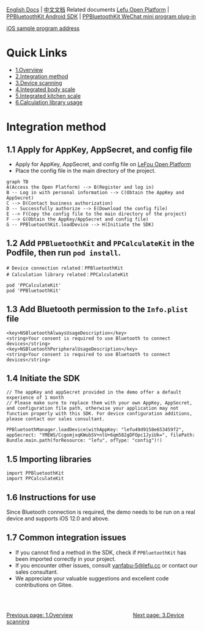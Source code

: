 [English Docs](../README_EN.md)  |  [中文文档](../README.md)
Related documents
[Lefu Open Platform](https://uniquehealth.lefuenergy.com/unique-open-web/#/document)  |    [PPBluetoothKit Android SDK](https://lefuhengqi.apifox.cn/doc-3330813)  |    [PPBluetoothKit WeChat mini program plug-in](https://uniquehealth.lefuenergy.com/unique-open-web/#/document?url=https://lefuhengqi.apifox.cn/doc-2625745)

[iOS sample program address](https://gitee.com/shenzhen-lfscale/bluetooth-kit-iosdemo.git)

# Quick Links
- [1.Overview](../README_EN.md)
- [2.Integration method](Integration_EN.md)
- [3.Device scanning](SearchDevice_EN.md)
- [4.Integrated body scale](BodyScaleIntegrate_EN.md)
- [5.Integrated kitchen scale](KitchenScaleIntegrate_EN.md)
- [6.Calculation library usage](Calculate_EN.md)

# Integration method

## 1.1 Apply for AppKey, AppSecret, and config file

- Apply for AppKey, AppSecret, and config file on [LeFou Open Platform](https://uniquehealth.lefuenergy.com/unique-open-web/#/document)
- Place the config file in the main directory of the project.

```mermaid
graph TB
A(Access the Open Platform) --> B(Register and log in)
B -- Log in with personal information --> C(Obtain the AppKey and AppSecret)
C --> D(Contact business authorization)
D -- Successfully authorize --> E(Download the config file)
E --> F(Copy the config file to the main directory of the project)
F --> G(Obtain the AppKey/AppSecret and config file)
G -- PPBluetoothKit.loadDevice --> H(Initiate the SDK)
```

## 1.2 Add `PPBluetoothKit` and `PPCalculateKit` in the Podfile, then run `pod install`.

```
# Device connection related：PPBluetoothKit
# Calculation library related：PPCalculateKit

pod 'PPCalculateKit'
pod 'PPBluetoothKit'
```

## 1.3 Add Bluetooth permission to the `Info.plist` file

```
<key>NSBluetoothAlwaysUsageDescription</key>
<string>Your consent is required to use Bluetooth to connect devices</string>
<key>NSBluetoothPeripheralUsageDescription</key>
<string>Your consent is required to use Bluetooth to connect devices</string>
```

## 1.4 Initiate the SDK

```
// The appKey and appSecret provided in the demo offer a default experience of 1 month
// Please make sure to replace them with your own AppKey, AppSecret, and configuration file path, otherwise your application may not function properly with this SDK. For device configuration additions, please contact our sales consultant.

PPBluetoothManager.loadDevice(withAppKey: "lefu49d9158e653459f2", appSecrect: "YMEWS/CcgomjxqKWubSV+nlU+6qm582gDFOpc1JyiUk=", filePath: Bundle.main.path(forResource: "lefu", ofType: "config")!)
```

## 1.5 Importing libraries

```
import PPBluetoothKit
import PPCalculateKit
```

## 1.6 Instructions for use

Since Bluetooth connection is required, the demo needs to be run on a real device and supports iOS 12.0 and above.

## 1.7 Common integration issues

- If you cannot find a method in the SDK, check if `PPBluetoothKit` has been imported correctly in your project.
- If you encounter other issues, consult yanfabu-5@lefu.cc or contact our sales consultant.
- We appreciate your valuable suggestions and excellent code contributions on Gitee.

<br/>
<br/>

[Previous page: 1.Overview](../README_EN.md)
&nbsp;&nbsp;&nbsp;&nbsp;&nbsp;&nbsp;&nbsp;&nbsp;&nbsp;&nbsp;&nbsp;&nbsp;&nbsp;&nbsp;&nbsp;&nbsp;&nbsp;&nbsp;&nbsp;&nbsp;&nbsp;&nbsp;&nbsp;&nbsp;&nbsp;&nbsp;&nbsp;&nbsp;&nbsp;&nbsp;&nbsp;&nbsp;&nbsp;&nbsp;&nbsp;&nbsp;&nbsp;&nbsp;
[Next page: 3.Device scanning](SearchDevice_EN.md)


